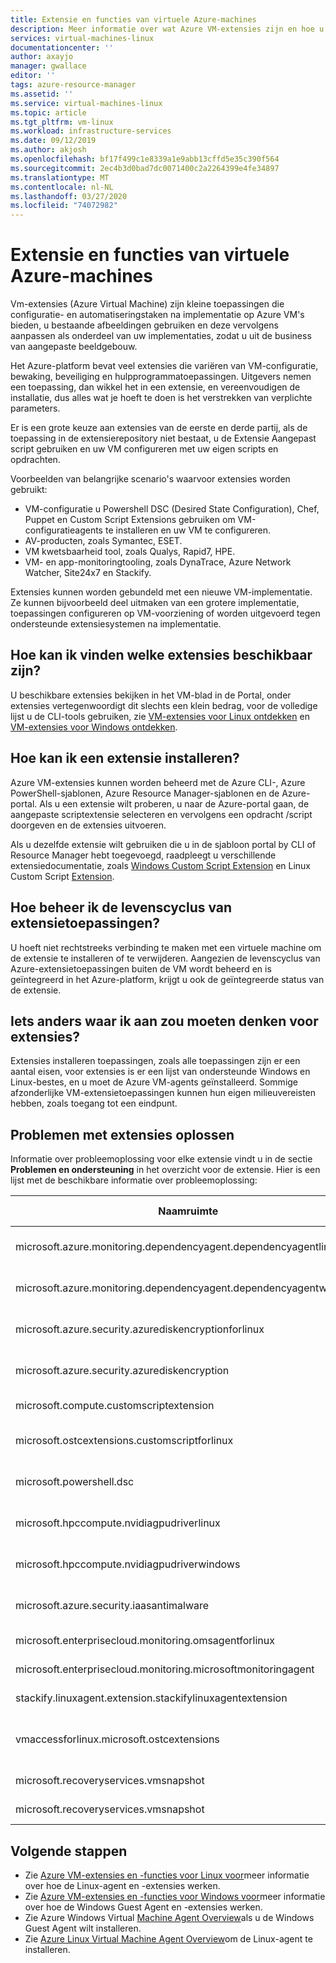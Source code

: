 ```yaml
---
title: Extensie en functies van virtuele Azure-machines
description: Meer informatie over wat Azure VM-extensies zijn en hoe u deze gebruiken met virtuele Azure-machines
services: virtual-machines-linux
documentationcenter: ''
author: axayjo
manager: gwallace
editor: ''
tags: azure-resource-manager
ms.assetid: ''
ms.service: virtual-machines-linux
ms.topic: article
ms.tgt_pltfrm: vm-linux
ms.workload: infrastructure-services
ms.date: 09/12/2019
ms.author: akjosh
ms.openlocfilehash: bf17f499c1e8339a1e9abb13cffd5e35c390f564
ms.sourcegitcommit: 2ec4b3d0bad7dc0071400c2a2264399e4fe34897
ms.translationtype: MT
ms.contentlocale: nl-NL
ms.lasthandoff: 03/27/2020
ms.locfileid: "74072982"
---
```

# <a name="azure-virtual-machine-extensions-and-features"></a>Extensie en functies van virtuele Azure-machines
Vm-extensies (Azure Virtual Machine) zijn kleine toepassingen die configuratie- en automatiseringstaken na implementatie op Azure VM's bieden, u bestaande afbeeldingen gebruiken en deze vervolgens aanpassen als onderdeel van uw implementaties, zodat u uit de business van aangepaste beeldgebouw.

Het Azure-platform bevat veel extensies die variëren van VM-configuratie, bewaking, beveiliging en hulpprogrammatoepassingen. Uitgevers nemen een toepassing, dan wikkel het in een extensie, en vereenvoudigen de installatie, dus alles wat je hoeft te doen is het verstrekken van verplichte parameters. 

 Er is een grote keuze aan extensies van de eerste en derde partij, als de toepassing in de extensierepository niet bestaat, u de Extensie Aangepast script gebruiken en uw VM configureren met uw eigen scripts en opdrachten.

Voorbeelden van belangrijke scenario's waarvoor extensies worden gebruikt:
* VM-configuratie u Powershell DSC (Desired State Configuration), Chef, Puppet en Custom Script Extensions gebruiken om VM-configuratieagents te installeren en uw VM te configureren. 
* AV-producten, zoals Symantec, ESET.
* VM kwetsbaarheid tool, zoals Qualys, Rapid7, HPE.
* VM- en app-monitoringtooling, zoals DynaTrace, Azure Network Watcher, Site24x7 en Stackify.

Extensies kunnen worden gebundeld met een nieuwe VM-implementatie. Ze kunnen bijvoorbeeld deel uitmaken van een grotere implementatie, toepassingen configureren op VM-voorziening of worden uitgevoerd tegen ondersteunde extensiesystemen na implementatie.

## <a name="how-can-i-find-what-extensions-are-available"></a>Hoe kan ik vinden welke extensies beschikbaar zijn?
U beschikbare extensies bekijken in het VM-blad in de Portal, onder extensies vertegenwoordigt dit slechts een klein bedrag, voor de volledige lijst u de CLI-tools gebruiken, zie [VM-extensies voor Linux ontdekken](features-linux.md) en [VM-extensies voor Windows ontdekken](features-windows.md).

## <a name="how-can-i-install-an-extension"></a>Hoe kan ik een extensie installeren?
Azure VM-extensies kunnen worden beheerd met de Azure CLI-, Azure PowerShell-sjablonen, Azure Resource Manager-sjablonen en de Azure-portal. Als u een extensie wilt proberen, u naar de Azure-portal gaan, de aangepaste scriptextensie selecteren en vervolgens een opdracht /script doorgeven en de extensies uitvoeren.

Als u dezelfde extensie wilt gebruiken die u in de sjabloon portal by CLI of Resource Manager hebt toegevoegd, raadpleegt u verschillende extensiedocumentatie, zoals [Windows Custom Script Extension](custom-script-windows.md) en Linux Custom Script [Extension](custom-script-linux.md).

## <a name="how-do-i-manage-extension-application-lifecycle"></a>Hoe beheer ik de levenscyclus van extensietoepassingen?
U hoeft niet rechtstreeks verbinding te maken met een virtuele machine om de extensie te installeren of te verwijderen. Aangezien de levenscyclus van Azure-extensietoepassingen buiten de VM wordt beheerd en is geïntegreerd in het Azure-platform, krijgt u ook de geïntegreerde status van de extensie.

## <a name="anything-else-i-should-be-thinking-about-for-extensions"></a>Iets anders waar ik aan zou moeten denken voor extensies?
Extensies installeren toepassingen, zoals alle toepassingen zijn er een aantal eisen, voor extensies is er een lijst van ondersteunde Windows en Linux-bestes, en u moet de Azure VM-agents geïnstalleerd. Sommige afzonderlijke VM-extensietoepassingen kunnen hun eigen milieuvereisten hebben, zoals toegang tot een eindpunt.

## <a name="troubleshoot-extensions"></a>Problemen met extensies oplossen

Informatie over probleemoplossing voor elke extensie vindt u in de sectie **Problemen en ondersteuning** in het overzicht voor de extensie. Hier is een lijst met de beschikbare informatie over probleemoplossing:

| Naamruimte | Problemen oplossen |
|-----------|-----------------|
| microsoft.azure.monitoring.dependencyagent.dependencyagentlinux | [Azure Monitor Afhankelijkheid voor Linux](agent-dependency-linux.md#troubleshoot-and-support) |
| microsoft.azure.monitoring.dependencyagent.dependencyagentwindows | [Azure Monitor Afhankelijkheid voor Windows](agent-dependency-windows.md#troubleshoot-and-support) |
| microsoft.azure.security.azurediskencryptionforlinux | [Azure-schijfversleuteling voor Linux](azure-disk-enc-linux.md#troubleshoot-and-support) |
| microsoft.azure.security.azurediskencryption | [Azure-schijfversleuteling voor Windows](azure-disk-enc-windows.md#troubleshoot-and-support) |
| microsoft.compute.customscriptextension | [Aangepast script voor Windows](custom-script-windows.md#troubleshoot-and-support) |
| microsoft.ostcextensions.customscriptforlinux | [Gewenste statusconfiguratie voor Linux](dsc-linux.md#troubleshoot-and-support) |
| microsoft.powershell.dsc | [Gewenste statusconfiguratie voor Windows](dsc-windows.md#troubleshoot-and-support) |
| microsoft.hpccompute.nvidiagpudriverlinux | [NVIDIA GPU Driver Extension voor Linux](hpccompute-gpu-linux.md#troubleshoot-and-support) |
| microsoft.hpccompute.nvidiagpudriverwindows | [NVIDIA GPU Driver Extension voor Windows](hpccompute-gpu-windows.md#troubleshoot-and-support) |
| microsoft.azure.security.iaasantimalware | [Antimalware-extensie voor Windows](iaas-antimalware-windows.md#troubleshoot-and-support) |
| microsoft.enterprisecloud.monitoring.omsagentforlinux | [Azure-monitor voor Linux](oms-linux.md#troubleshoot-and-support)
| microsoft.enterprisecloud.monitoring.microsoftmonitoringagent | [Azure-monitor voor Windows](oms-windows.md#troubleshoot-and-support) |
| stackify.linuxagent.extension.stackifylinuxagentextension | [Stackify Retrace voor Linux](stackify-retrace-linux.md#troubleshoot-and-support) |
| vmaccessforlinux.microsoft.ostcextensions | [Wachtwoord (VMAccess) opnieuw instellen voor Linux](vmaccess.md#troubleshoot-and-support) |
| microsoft.recoveryservices.vmsnapshot | [Momentopname voor Linux](vmsnapshot-linux.md#troubleshoot-and-support) |
| microsoft.recoveryservices.vmsnapshot | [Momentopname voor Windows](vmsnapshot-windows.md#troubleshoot-and-support) |


## <a name="next-steps"></a>Volgende stappen
* Zie [Azure VM-extensies en -functies voor Linux voor](features-linux.md)meer informatie over hoe de Linux-agent en -extensies werken.
* Zie [Azure VM-extensies en -functies voor Windows voor](features-windows.md)meer informatie over hoe de Windows Guest Agent en -extensies werken.  
* Zie Azure Windows Virtual [Machine Agent Overview](agent-windows.md)als u de Windows Guest Agent wilt installeren.  
* Zie [Azure Linux Virtual Machine Agent Overview](agent-linux.md)om de Linux-agent te installeren.  

